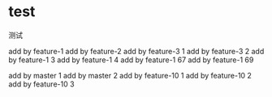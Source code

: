 # test
测试

add by feature-1
add by feature-2
add by feature-3 1
add by feature-3 2
add by feature-1 3
add by feature-1 4
add by feature-1 67
add by feature-1 69

add by master 1
add by master 2
add by feature-10 1
add by feature-10 2
add by feature-10 3

